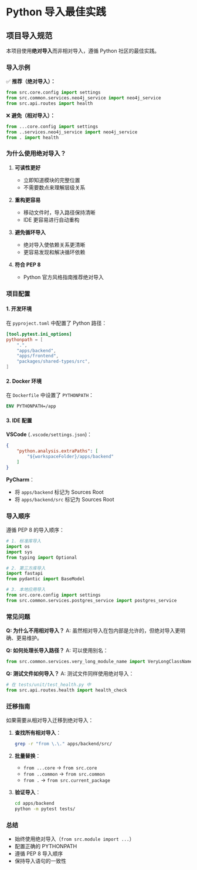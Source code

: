 # Python 导入最佳实践

## 项目导入规范

本项目使用**绝对导入**而非相对导入，遵循 Python 社区的最佳实践。

### 导入示例

✅ **推荐（绝对导入）：**
```python
from src.core.config import settings
from src.common.services.neo4j_service import neo4j_service
from src.api.routes import health
```

❌ **避免（相对导入）：**
```python
from ...core.config import settings
from ..services.neo4j_service import neo4j_service
from . import health
```

### 为什么使用绝对导入？

1. **可读性更好**
   - 立即知道模块的完整位置
   - 不需要数点来理解层级关系

2. **重构更容易**
   - 移动文件时，导入路径保持清晰
   - IDE 更容易进行自动重构

3. **避免循环导入**
   - 绝对导入使依赖关系更清晰
   - 更容易发现和解决循环依赖

4. **符合 PEP 8**
   - Python 官方风格指南推荐绝对导入

### 项目配置

#### 1. 开发环境

在 `pyproject.toml` 中配置了 Python 路径：
```toml
[tool.pytest.ini_options]
pythonpath = [
    ".",
    "apps/backend",
    "apps/frontend",
    "packages/shared-types/src",
]
```

#### 2. Docker 环境

在 `Dockerfile` 中设置了 `PYTHONPATH`：
```dockerfile
ENV PYTHONPATH=/app
```

#### 3. IDE 配置

**VSCode** (`.vscode/settings.json`)：
```json
{
    "python.analysis.extraPaths": [
        "${workspaceFolder}/apps/backend"
    ]
}
```

**PyCharm**：
- 将 `apps/backend` 标记为 Sources Root
- 将 `apps/backend/src` 标记为 Sources Root

### 导入顺序

遵循 PEP 8 的导入顺序：

```python
# 1. 标准库导入
import os
import sys
from typing import Optional

# 2. 第三方库导入
import fastapi
from pydantic import BaseModel

# 3. 本地应用导入
from src.core.config import settings
from src.common.services.postgres_service import postgres_service
```

### 常见问题

**Q: 为什么不用相对导入？**
A: 虽然相对导入在包内部是允许的，但绝对导入更明确、更易维护。

**Q: 如何处理长导入路径？**
A: 可以使用别名：
```python
from src.common.services.very_long_module_name import VeryLongClassName as VLC
```

**Q: 测试文件如何导入？**
A: 测试文件同样使用绝对导入：
```python
# 在 tests/unit/test_health.py 中
from src.api.routes.health import health_check
```

### 迁移指南

如果需要从相对导入迁移到绝对导入：

1. **查找所有相对导入**：
   ```bash
   grep -r "from \.\." apps/backend/src/
   ```

2. **批量替换**：
   - `from ...core` → `from src.core`
   - `from ..common` → `from src.common`
   - `from .` → `from src.current_package`

3. **验证导入**：
   ```bash
   cd apps/backend
   python -m pytest tests/
   ```

### 总结

- 始终使用绝对导入（`from src.module import ...`）
- 配置正确的 PYTHONPATH
- 遵循 PEP 8 导入顺序
- 保持导入语句的一致性